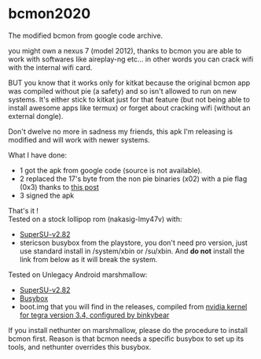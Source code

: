 # bcmon2020
The modified bcmon from google code archive.

you might own a nexus 7 (model 2012), thanks to bcmon you are able to work with softwares like aireplay-ng etc... in other words you can crack wifi with the internal wifi card.

BUT you know that it works only for kitkat because the original bcmon app was compiled without pie (a safety) and so isn't allowed to run on new systems. It's either stick to kitkat just for that feature (but not being able to install awesome apps like termux) or forget about cracking wifi (without an external dongle).

Don't dwelve no more in sadness my friends, this apk I'm releasing is modified and will work with newer systems.

What I have done:
- 1 got the apk from google code (source is not available).
- 2 replaced the 17's byte from the non pie binaries (x02) with a pie flag (0x3) thanks to [this post](https://yurushao.info/tech/2016/03/14/Android-PIE.html)
- 3 signed the apk

That's it !  
Tested on a stock lollipop rom (nakasig-lmy47v) with:
- [SuperSU-v2.82](https://download.chainfire.eu/1220/SuperSU/SR5-SuperSU-v2.82-SR5-20171001224502.zip?retrieve_file=1)   
- stericson busybox from the playstore, you don't need pro version, just use standard install in /system/xbin or /su/xbin. And **do not** install the link from below as it will break the system.

Tested on Unlegacy Android marshmallow:
- [SuperSU-v2.82](https://download.chainfire.eu/1220/SuperSU/SR5-SuperSU-v2.82-SR5-20171001224502.zip?retrieve_file=1)  
- [Busybox](https://forum.xda-developers.com/android/software-hacking/tool-flashable-busybox-v1-23-2-stericson-t3219431/)
- boot.img that you will find in the releases, compiled from [nvidia kernel for tegra version 3.4, configured by binkybear](https://github.com/binkybear/android_kernel_asus_grouper-1)  

If you install nethunter on marshmallow, please do the procedure to install bcmon first. Reason is that bcmon needs a specific busybox to set up its tools, and nethunter overrides this busybox.
